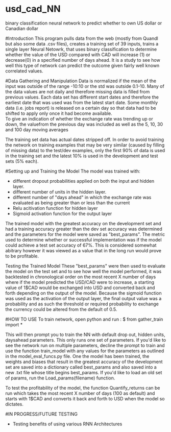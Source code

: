 # usd_cad_NN
binary classification neural network to predict whether to own US dollar or Canadian dollar

#Introduction
This program pulls data from the web (mostly from Quandl but also some data .csv files), creates a training set of 39 inputs, trains a single layer Neural Netowrk, that uses binary classification to determine whether the value of the USD compared with CAD will increase (1) or decrease(0) in a specified number of days ahead.
It is a study to see how well this type of network can predict the outcome given fairly well known correlated values.

#Data Gathering and Manipulation
Data is normalized if the mean of the input was outside of the range -10:10 or the std was outside 0.1-10.
Many of the data values are not daily and therefore missing data is filled from previous values.
Each data set has different start dates and therefore the earliest date that was used was from the latest start date.
Some monthly data (i.e. jobs report) is released on a certain day so that data had to be shifted to apply only once it had become available.  
To give an indication of whether the exchange rate was trending up or down, the valuefrom the previous day was included as well as the 5, 10, 30 and 100 day moving averages

The training set data has actual dates stripped off.
In order to avoid training the network on training examples that may be very similar (caused by filling of missing data) to the test/dev examples, only the first 90% of data is used in the training set and the latest 10% is used in the development and test sets (5% each). 

#Setting up and Training the Model
The model was trained with:
  - different dropout probabilities applied on both the input and hidden layer. 
  - different number of units in the hidden layer.
  - different number of "days ahead" in which the exchange rate was evaluated as being greater than or less than the current
  - Relu acitivation function for hidden layer
  - Sigmoid activation function for the output layer

The trained model with the greatest accuracy on the development set and had a training accuracy greater than the dev set accuracy was determined and the parameters for the model were saved as "best_params".
The metric used to determine whether or successful implementation was if the model could achieve a test set accuracy of 67%. This is considered somewhat abitrary however it was viewed as a value that in the long run would prove to be profitable.

Testing the Trained Model
These "best_params" were then used to evaluate the model on the test set and to see how well the model performed, it was backtested in chronological order on the most recent X number of days where if the model predicted the USD/CAD were to increase, a starting value of 1$CAD would be exchanged into USD and converted back and forth depending on the output of the model. 
Because the sigmoid function was used as the activation of the output layer, the final output value was a probability and as such the threshold or required probability to exchange the currency could be altered from the default of 0.5.

#HOW TO USE
To train network, open python and run :
$ from gather_train import *

This will then prompt you to train the NN with default drop out, hidden units, daysahead parameters. This only runs one set of parameters. If you'd like to see the network run on multiple parameters, decline the prompt to train and use the function train_model with any values for the parameters as outlined in the model_eval_funcs.py file. One the model has been trained, the weights and biases that result in the greatest accuracy of the development set are saved into a dictionary called best_params and also saved into a new .txt file whose title begins best_params. If you'd like to load an old set of params, run the Load_params(filename) function.

To test the profitability of the model, the function Quantify_returns can be run which takes the most recent X number of days (100 as default) and starts with 1$CAD and converts it back and forth to USD when the model so dictates.

#IN PROGRESS/FUTURE TESTING
- Testing benefits of using various RNN Architectures

